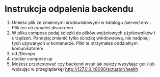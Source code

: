 # Instrukcja odpalenia backendu
1. Umieść plik ze zmiennymi środowiskowymi w katalogu /server/.env  . Plik ten otrzymałeś discordem
2. W pliku compose podaj ścieżki do plików wejściowych użytkowników i urządzeń. Pamiętaj zmienić tylko ścieżkę windowsową, nie nadpisuj tych używanych w kontenerze. Pliki te otrzymałeś oddzielnym komunikatorem
2. cd /Devops
3. docker compose up
4. Możesz przetestować czy backend wstał jak należy wysyłając get (lub wpisując w przeglądarkę) http://127.0.0.1:8080/actuator/health
